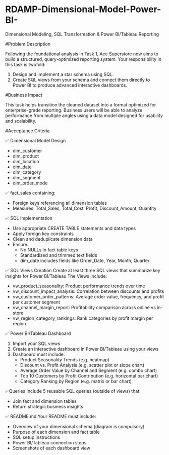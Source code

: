 # RDAMP-Dimensional-Model-Power-BI-
Dimensional Modeling, SQL Transformation &amp; Power BI/Tableau Reporting 

#Problem Description 

Following the foundational analysis in Task 1, Ace Superstore now aims to build a structured, query-optimized reporting system. Your responsibility in this task is twofold: 
 
1. Design and implement a star schema using SQL. 
2. Create SQL views from your schema and connect them directly to Power BI to produce advanced interactive dashboards. 

#Business Impact 

This task helps transition the cleaned dataset into a format optimized for enterprise-grade reporting. Business users will be able to analyze performance from multiple angles using a data model designed for usability and scalability. 

#Acceptance Criteria 

✅ Dimensional Model Design 
- dim_customer 
- dim_product 
- dim_location 
- dim_date 
- dim_category 
- dim_segment 
- dim_order_mode 

✅ fact_sales containing: 
 - Foreign keys referencing all dimension tables
 - Measures: Total_Sales, Total_Cost, Profit, Discount_Amount, Quantity

✅ SQL Implementation 
- Use appropriate CREATE TABLE statements and data types 
- Apply foreign key constraints 
- Clean and deduplicate dimension data 
- Ensure: 
  - No NULLs in fact table keys 
  - Standardized and trimmed text fields 
  - dim_date includes fields like Order_Date, Year, Month, Quarter
 
✅ SQL Views Creation 
Create at least three SQL views that summarize key insights for Power BI/Tableau 
The Views include: 
- vw_product_seasonality: Product performance trends over time 
- vw_discount_impact_analysis: Correlation between discounts and profits 
- vw_customer_order_patterns: Average order value, frequency, and profit per customer segment 
- vw_channel_margin_report: Profitability comparison across online vs in-store 
- vw_region_category_rankings: Rank categories by profit margin per region

✅ Power BI/Tableau Dashboard 
1. Import your SQL views 
2. Create an interactive dashboard in Power BI/Tableau using your views 
3. Dashboard must include: 
   - Product Seasonality Trends (e.g. heatmap) 
   - Discount vs. Profit Analysis (e.g. scatter plot or slope chart) 
   - Average Order Value by Channel and Segment (e.g. combo chart) 
   - Top 10 Customers by Profit Contribution (e.g. horizontal bar chart) 
   - Category Ranking by Region (e.g. matrix or bar chart)
  
✅Queries 
Include 5 reusable SQL queries (outside of views) that: 
- Join fact and dimension tables 
- Return strategic business insights  


✅ README.md 
Your README must include: 
- Overview of your dimensional schema (diagram is compulsory) 
- Purpose of each dimension and fact table 
- SQL setup instructions 
- Power BI/Tableau connection steps 
- Screenshots of each dashboard view
